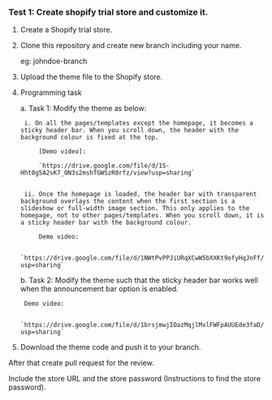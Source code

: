 ### Test 1: Create shopify trial store and customize it.

1. Create a Shopify trial store.

2. Clone this repository and create new branch including your name.

    eg: johndoe-branch

3. Upload the theme file to the Shopify store.

4. Programming task

    a. Task 1: Modify the theme as below:

        i. On all the pages/templates except the homepage, it becomes a sticky header bar. When you scroll down, the header with the background colour is fixed at the top.

            [Demo video]:
            
            `https://drive.google.com/file/d/1S-Hht0g5A2sK7_ON3s2mshTGWSzR0rfz/view?usp=sharing`
            

        ii. Once the homepage is loaded, the header bar with transparent background overlays the content when the first section is a slideshow or full-width image section. This only applies to the homepage, not to other pages/templates. When you scroll down, it is a sticky header bar with the background colour.

            Demo video:

            `https://drive.google.com/file/d/1NWtPvPPJiURqXCwW5bXXKt9ofyHqJnFf/view?usp=sharing`
            

    b. Task 2: Modify the theme such that the sticky header bar works well when the announcement bar option is enabled.

        Demo video:
        
        `https://drive.google.com/file/d/1brsjmwjIOazMqjlMxlFWFpAUUEde3faD/view?usp=sharing`

5. Download the theme code and push it to your branch. 

After that create pull request for the review.

Include the store URL and the store password (Instructions to find the store password).

